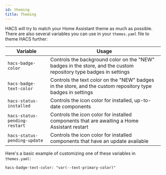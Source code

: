 ```yaml
---
id: theming
title: Theming
---
```


HACS will try to match your Home Assistant theme as much as possible. There are also several variables you can use in your `themes.yaml` file to theme HACS further:

| Variable  | Usage |
| ------------- | ------------- |
| `hacs-badge-color`  | Controls the background color on the "NEW" badges in the store, and the custom repository type badges in settings  |
| `hacs-badge-text-color`  | Controls the text color on the "NEW" badges in the store, and the custom repository type badges in settings  |
| `hacs-status-installed`  | Controls the icon color for installed, up-to-date components  |
| `hacs-status-pending-restart`  | Controls the icon color for installed components that are awaiting a Home Assistant restart  |
| `hacs-status-pending-update`  | Controls the icon color for installed components that have an update available  |

Here's a basic example of customizing one of these variables in `themes.yaml`:

`hacs-badge-text-color: "var(--text-primary-color)"`